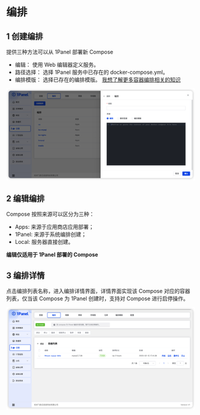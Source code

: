 # 编排

## 1 创建编排

提供三种方法可以从 1Panel 部署新 Compose

- 编辑： 使用 Web 编辑器定义服务。
- 路径选择： 选择 1Panel 服务中已存在的 docker-compose.yml。 
- 编排模版： 选择已存在的编排模版。
[我想了解更多容器编排相关的知识](https://docs.docker.com/compose)

![img.png](../../img/containers/compose_create.png)

## 2 编辑编排

Compose 按照来源可以区分为三种：

- Apps: 来源于应用商店应用部署；
- 1Panel: 来源于系统编排创建；
- Local: 服务器直接创建。

**编辑仅适用于 1Panel 部署的 Compose**

## 3 编排详情

点击编排列表名称，进入编排详情界面，详情界面实现该 Compose 对应的容器列表，仅当该 Compose 为 1Panel 创建时，支持对 Compose 进行启停操作。

![img.png](../../img/containers/compose_detail.png)

